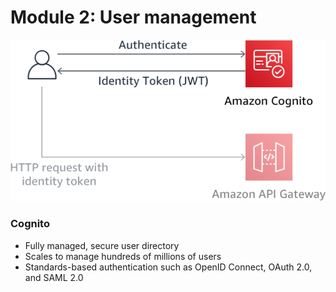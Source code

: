 <!SLIDE >
# Module 2: User management

![Cognito](web_application_2.png)

### Cognito
* Fully managed, secure user directory
* Scales to manage hundreds of millions of users
* Standards-based authentication such as OpenID Connect, OAuth 2.0, and SAML 2.0
